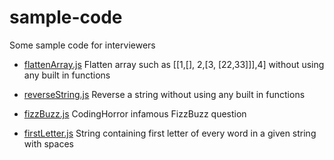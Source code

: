 # sample-code
Some sample code for interviewers

- [flattenArray.js](./flattenArray.js) Flatten array such as [[1,[], 2,[3, [22,33]]],4] without using any built in functions

- [reverseString.js](./reverseString.js) Reverse a string without using any built in functions

- [fizzBuzz.js](./fizzBuzz.js) CodingHorror infamous FizzBuzz question
- [firstLetter.js](./firstLetter.js) String containing first letter of every word in a given string with spaces
